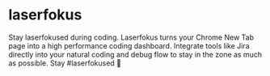 # laserfokus
Stay laserfokused during coding. Laserfokus turns your Chrome New Tab page into a high performance coding dashboard. Integrate tools like Jira directly into your natural coding and debug flow to stay in the zone as much as possible. Stay #laserfokused 🔴

